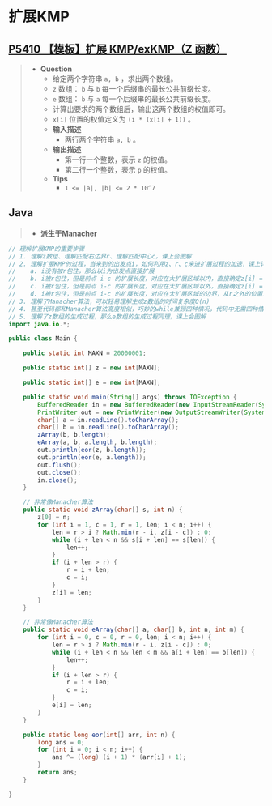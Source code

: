# 扩展KMP

## [P5410 【模板】扩展 KMP/exKMP（Z 函数）](https://www.luogu.com.cn/problem/P5410)

> - **Question**
>   - 给定两个字符串 `a, b` ，求出两个数组。
>   - `z` 数组： `b` 与 `b` 每一个后缀串的最长公共前缀长度。
>   - `e` 数组： `b` 与 `a` 每一个后缀串的最长公共前缀长度。
>   - 计算出要求的两个数组后，输出这两个数组的权值即可。
>   - `x[i]` 位置的权值定义为 `(i * (x[i] + 1))` 。
>   - **输入描述**
>     - 两行两个字符串 `a, b` 。
>   - **输出描述**
>     - 第一行一个整数，表示 `z` 的权值。
>     - 第二行一个整数，表示 `p` 的权值。
>   - **Tips**
>     - `1 <= |a|, |b| <= 2 * 10^7`

## Java

> - **派生于Manacher**

```java
// 理解扩展KMP的重要步骤
// 1. 理解z数组、理解匹配右边界r、理解匹配中心c，课上会图解
// 2. 理解扩展KMP的过程，当来到的出发点i，如何利用z、r、c来进扩展过程的加速，课上详细图解
//    a. i没有被r包住，那么以i为出发点直接扩展
//    b. i被r包住，但是前点 i-c 的扩展长度，对应在大扩展区域以内，直接确定z[i] = z[i-c]
//    c. i被r包住，但是前点 i-c 的扩展长度，对应在大扩展区域以外，直接确定z[i] = r - i
//    d. i被r包住，但是前点 i-c 的扩展长度，对应在大扩展区域的边界，从r之外的位置进行扩展
// 3. 理解了Manacher算法，可以轻易理解生成z数组的时间复杂度O(n)
// 4. 甚至代码都和Manacher算法高度相似，巧妙的while兼顾四种情况，代码中无需四种情况的判断
// 5. 理解了z数组的生成过程，那么e数组的生成过程同理，课上会图解
import java.io.*;

public class Main {

    public static int MAXN = 20000001;

    public static int[] z = new int[MAXN];

    public static int[] e = new int[MAXN];

    public static void main(String[] args) throws IOException {
        BufferedReader in = new BufferedReader(new InputStreamReader(System.in));
        PrintWriter out = new PrintWriter(new OutputStreamWriter(System.out));
        char[] a = in.readLine().toCharArray();
        char[] b = in.readLine().toCharArray();
        zArray(b, b.length);
        eArray(a, b, a.length, b.length);
        out.println(eor(z, b.length));
        out.println(eor(e, a.length));
        out.flush();
        out.close();
        in.close();
    }

    // 非常像Manacher算法
    public static void zArray(char[] s, int n) {
        z[0] = n;
        for (int i = 1, c = 1, r = 1, len; i < n; i++) {
            len = r > i ? Math.min(r - i, z[i - c]) : 0;
            while (i + len < n && s[i + len] == s[len]) {
                len++;
            }
            if (i + len > r) {
                r = i + len;
                c = i;
            }
            z[i] = len;
        }
    }

    // 非常像Manacher算法
    public static void eArray(char[] a, char[] b, int n, int m) {
        for (int i = 0, c = 0, r = 0, len; i < n; i++) {
            len = r > i ? Math.min(r - i, z[i - c]) : 0;
            while (i + len < n && len < m && a[i + len] == b[len]) {
                len++;
            }
            if (i + len > r) {
                r = i + len;
                c = i;
            }
            e[i] = len;
        }
    }

    public static long eor(int[] arr, int n) {
        long ans = 0;
        for (int i = 0; i < n; i++) {
            ans ^= (long) (i + 1) * (arr[i] + 1);
        }
        return ans;
    }

}
```
